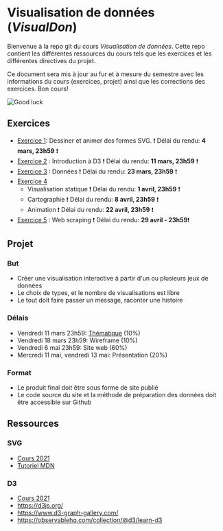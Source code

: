 # Visualisation de données (*VisualDon*)

Bienvenue à la repo git du cours *Visualisation de données*. Cette repo contient les différentes ressources du cours tels que les exercices et les différentes directives du projet. 

Ce document sera mis à jour au fur et à mesure du semestre avec les informations du cours (exercices, projet) ainsi que les corrections des exercices. Bon cours!


![Good luck](https://media.giphy.com/media/j1Xyt3DHfJcmk/giphy.gif)


## Exercices
* [Exercice 1](https://github.com/romanoe/visualdon-22/tree/main/01-SVG): Dessiner et animer des formes SVG. ❗ Délai du rendu: **4 mars, 23h59** ❗
* [Exercice 2](https://github.com/romanoe/visualdon-22/tree/main/02-intro-d3) : Introduction à D3 ❗ Délai du rendu: **11 mars, 23h59** ❗
* [Exercice 3](https://github.com/romanoe/visualdon-22/tree/main/03-d3-data) : Données ❗ Délai du rendu: **23 mars, 23h59** ❗
* [Exercice 4](https://github.com/romanoe/visualdon-22/tree/main/04-gapminder) 
     * Visualisation statique ❗ Délai du rendu: **1 avril, 23h59** ❗
     * Cartographie ❗ Délai du rendu: **8 avril, 23h59** ❗
     * Animation ❗ Délai du rendu: **22 avril, 23h59** ❗
* [Exercice 5](https://github.com/romanoe/visualdon-22/tree/main/05-web-scraping) : Web scraping ❗ Délai du rendu: **29 avril - 23h59**❗

## Projet
### But
* Créer une visualisation interactive à partir d'un ou plusieurs jeux de données
* Le choix de types, et le nombre de visualisations est libre
* Le tout doit faire passer un message, raconter une histoire 

### Délais
* Vendredi 11 mars 23h59: [Thématique](https://github.com/romanoe/visualdon-22/tree/main/projet) (10%)
* Vendredi 18 mars 23h59: Wireframe (10%)
* Vendredi 6 mai 23h59: Site web (60%)
* Mercredi 11 mai, vendredi 13 mai: Présentation (20%)

### Format

* Le produit final doit être sous forme de site publié
* Le code source du site et la méthode de préparation des données doit être accessible sur Github


## Ressources
### SVG
* [Cours 2021](https://observablehq.com/@idris-maps/svg)
* [Tutoriel MDN](https://developer.mozilla.org/en-US/docs/Web/SVG/Tutorial)

### D3
* [Cours 2021](https://observablehq.com/@idris-maps/introduction-a-d3)
* https://d3js.org/
* https://www.d3-graph-gallery.com/
* https://observablehq.com/collection/@d3/learn-d3
